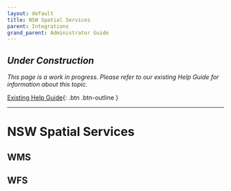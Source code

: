 ```yaml
---
layout: default
title: NSW Spatial Services
parent: Integrations
grand_parent: Administrator Guide
---
```


## *Under Construction*

*This page is a work in progress. Please refer to our existing Help Guide for information about this topic.*

[Existing Help Guide](https://help.pozi.com/search?query=nsw+spatial+services){: .btn .btn-outline }

---

# NSW Spatial Services

## WMS

## WFS
